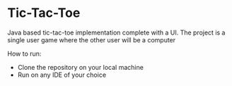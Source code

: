 # Tic-Tac-Toe

Java based tic-tac-toe implementation complete with a UI. 
The project is a single user game where the other user will be a computer 

How to run:
- Clone the repository on your local machine
- Run on any IDE of your choice 
